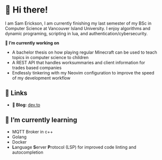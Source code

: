 # 👋 Hi there!

I am Sam Erickson, I am currently finishing my last semester of my BSc in Computer Science at Vancouver Island University. I enjoy algorithms and dynamic programing, scripting in lua, and authentication/cybersecurity. 

**🔭 I’m currently working on**

- A bachelor thesis on how playing regular Minecraft can be used to teach topics in computer science to children
- A REST API that handles worksummaries and client information for trades based companies
- Endlessly tinkering with my Neovim configuration to improve the speed of my development workflow

## 🔗 Links

- **📝 Blog:** [dev.to](https://dev.to/samerickson)

## 🌱 I’m currently learning

- MQTT Broker in c++
- Golang
- Docker
- **L**anguage **S**erver **P**rotocol (LSP) for improved code linting and autocompletion

<!--
**samerickson/samerickson** is a ✨ _special_ ✨ repository because its `README.md` (this file) appears on your GitHub profile.

Here are some ideas to get you started:

- 🔭 I’m currently working on ...
- 🌱 I’m currently learning ...
- 👯 I’m looking to collaborate on ...
- 🤔 I’m looking for help with ...
- 💬 Ask me about ...
- 📫 How to reach me: ...
- 😄 Pronouns: ...
- ⚡ Fun fact: ...
-->
